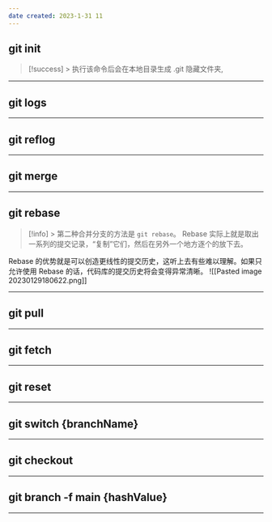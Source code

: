 ```yaml
---
date created: 2023-1-31 11
---
```


## git init 
> [!success] > 执行该命令后会在本地目录生成 .git 隐藏文件夹, 

---

## git logs
---

## git reflog

---
## git merge

---
## git rebase
>[!info] > 第二种合并分支的方法是 `git rebase`。
>Rebase 实际上就是取出一系列的提交记录，“复制”它们，然后在另外一个地方逐个的放下去。

Rebase 的优势就是可以创造更线性的提交历史，这听上去有些难以理解。如果只允许使用 Rebase 的话，代码库的提交历史将会变得异常清晰。
![[Pasted image 20230129180622.png]]

---
## git pull
---
## git fetch
---
## git reset
---
## git switch {branchName}
---
## git checkout 
---
## git branch -f main {hashValue}
---